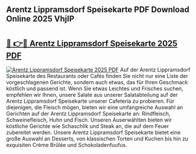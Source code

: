 ## Arentz Lippramsdorf Speisekarte PDF Download Online 2025 VhjIP

# <h2><a href="http://gc703u.nevu.top/?p=Arentz+Lippramsdorf+Speisekarte">🔗 👉🔴 Arentz Lippramsdorf Speisekarte 2025 PDF</a></h2>

[![Arentz Lippramsdorf Speisekarte 2025 PDF](https://i.imgur.com/dBaPXMq.png)](http://gc703u.nevu.top/?p=Arentz+Lippramsdorf+Speisekarte)
Auf der Arentz Lippramsdorf Speisekarte des Restaurants oder Cafés finden Sie nicht nur eine Liste der vorgeschlagenen Gerichte, sondern auch etwas, das für Ihren Geschmack köstlich und passend ist. Wenn Sie etwas Leichtes und Frisches suchen, empfehlen wir Ihnen, unsere Salate aus unserer Salatabteilung auf der Arentz Lippramsdorf Speisekarte unserer Cafeteria zu probieren. Für diejenigen, die Fleisch mögen, bieten wir eine umfangreiche Auswahl an Gerichten auf der Arentz Lippramsdorf Speisekarte an: Rindfleisch, Schweinefleisch, Huhn und Fisch. Unseren Auserwählten bieten wir köstliche Gerichte wie Schaschlik und Steak an, die auf dem Feuer zubereitet werden. Unsere Arentz Lippramsdorf Speisekarte bietet eine große Auswahl an Desserts, von klassischen Torten und Kuchen bis hin zu exquisiten Crème Brûlée und Schokoladenfuufus.
